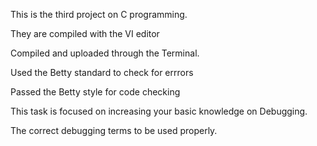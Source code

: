 This is the third project on C programming.

 They are compiled with the VI editor

 Compiled and uploaded through the Terminal.

 Used the Betty standard to check for errrors

 Passed the Betty style for code checking

 This task is focused on increasing your basic knowledge on Debugging.

 The correct debugging terms to be used properly.
